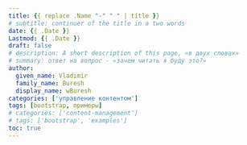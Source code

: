```yaml
---
title: {{ replace .Name "-" " " | title }}
# subtitle: continuer of the title in a two words
date: {{ .Date }}
Lastmod: {{ .Date }}
draft: false
# description: A short description of this page, «в двух словах»
# summary: ответ на вопрос - «зачем читать я буду это?»
author:
  given_name: Vladimir
  family_name: Buresh
  display_name: wBuresh
categories: ['управление контентом']
tags: [bootstrap, примеры]
# categories: ['content-management']
# tags: ['bootstrap', 'examples']
toc: true
---
```

